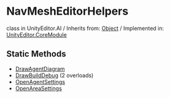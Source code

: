 # NavMeshEditorHelpers
class in UnityEditor.AI
 / Inherits from: <a href="https://docs.unity3d.com/6000.0/Documentation/ScriptReference/Object.html">Object</a> / Implemented in: <a href="https://docs.unity3d.com/6000.0/Documentation/ScriptReference/UnityEditor.CoreModule.html">UnityEditor.CoreModule</a>

## Static Methods
- <a href="https://docs.unity3d.com/6000.0/Documentation/ScriptReference/NavMeshEditorHelpers.DrawAgentDiagram.html">DrawAgentDiagram</a>
- <a href="https://docs.unity3d.com/6000.0/Documentation/ScriptReference/NavMeshEditorHelpers.DrawBuildDebug.html">DrawBuildDebug</a> (2 overloads)
- <a href="https://docs.unity3d.com/6000.0/Documentation/ScriptReference/NavMeshEditorHelpers.OpenAgentSettings.html">OpenAgentSettings</a>
- <a href="https://docs.unity3d.com/6000.0/Documentation/ScriptReference/NavMeshEditorHelpers.OpenAreaSettings.html">OpenAreaSettings</a>

